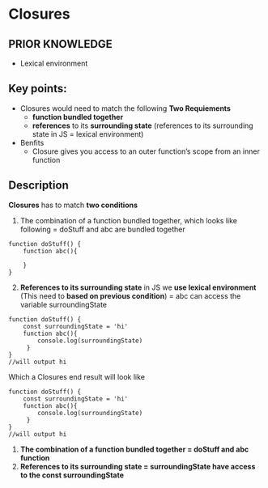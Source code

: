 # Closures

## PRIOR KNOWLEDGE
- Lexical environment

## Key points:

- Closures would need to match the following **Two Requiements**
    - **function bundled together**
    - **references** to its **surrounding state** (references to its surrounding state in JS = lexical environment) 
- Benfits
    - Closure gives you access to an outer function’s scope from an inner function


## Description 
**Closures** has to match **two conditions**
1. The combination of a function bundled together, which looks like following = doStuff and abc are bundled together
```
function doStuff() {
    function abc(){
        
    }
}
`````

2. **References to its surrounding state** in JS we **use lexical environment** (This need to **based on previous condition**) = abc can access the variable surroundingState

```
function doStuff() {
    const surroundingState = 'hi'
    function abc(){
        console.log(surroundingState)
     }
}
//will output hi
```

Which a Closures end result will look like  
```
function doStuff() {
    const surroundingState = 'hi'
    function abc(){
        console.log(surroundingState)
     }
}
//will output hi
```

1. **The combination of a function bundled together = doStuff and abc function**
2. **References to its surrounding state = surroundingState have access to the const surroundingState** 

